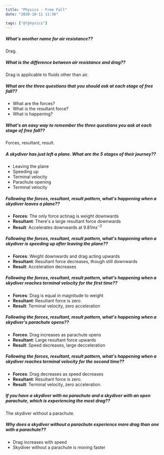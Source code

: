 ```yaml
---
title: "Physics - Free Fall"
date: "2020-10-11 11:36"

tags: ["@?physics"]
---
```


##### What's another name for air resistance??
Drag.

##### What is the difference between air resistance and drag??
Drag is applicable to fluids other than air.

##### What are the three questions that you should ask at each stage of free fall??
* What are the forces?
* What is the resultant force?
* What is happening?

##### What's an easy way to remember the three questions you ask at each stage of free fall??
Forces, resultant, result.

##### A skydiver has just left a plane. What are the 5 stages of their journey??
* Leaving the plane
* Speeding up
* Terminal velocity
* Parachute opening
* Terminal velocity

##### Following the forces, resultant, result pattern, what's happening when a skydiver leaves a plane??
* __Forces__: The only force actinag is weight downwards
* __Resultant__: There's a large resultant force downwards
* __Result__: Accelerates downwards at $9.81ms^{-2}$

##### Following the forces, resultant, result pattern, what's happening when a skydiver is speeding up after leaving the plane??
* __Forces__: Weight downwards and drag acting upwards
* __Resultant__: Resultant force decreases, though still downwards
* __Result__: Acceleration decreases

##### Following the forces, resultant, result pattern, what's happening when a skydiver reaches terminal velocity for the first time??
* __Forces__: Drag is equal in magnitude to weight
* __Resultant__: Resultant force is zero.
* __Result__: Terminal velocity, zero acceleration

##### Following the forces, resultant, result pattern, what's happening when a skydiver's parachute opens??
* __Forces__: Drag increases as parachute opens
* __Resultant__: Large resultant force upwards
* __Result__: Speed decreases, large decceleration

##### Following the forces, resultant, result pattern, what's happening when a skydiver reaches terminal velocity for the second time??
* __Forces__: Drag decreases as speed decreases
* __Resultant__: Resultant force is zero.
* __Result__: Terminal velocity, zero acceleration.

##### If you have a skydiver with no parachute and a skydiver with an open parachute, which is experiencing the most drag??
The skydiver without a parachute.

##### Why does a skydiver without a parachute experience more drag than one with a parachute??
* Drag increases with speed
* Skydiver without a parachute is moving faster
